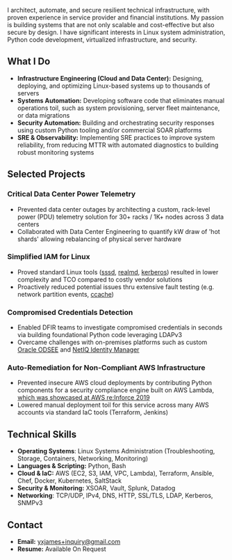 I architect, automate, and secure resilient technical infrastructure, with proven experience in service provider and financial institutions. My passion is building systems that are not only scalable and cost-effective but also secure by design. I have significant interests in Linux system administration, Python code development, virtualized infrastructure, and security.

## What I Do

- **Infrastructure Engineering (Cloud and Data Center):** Designing, deploying, and optimizing Linux-based systems up to thousands of servers
- **Systems Automation:** Developing software code that eliminates manual operations toil, such as system provisioning, server fleet maintenance, or data migrations
- **Security Automation:** Building and orchestrating security responses using custom Python tooling and/or commercial SOAR platforms
- **SRE & Observability:** Implementing SRE practices to improve system reliability, from reducing MTTR with automated diagnostics to building robust monitoring systems

## Selected Projects

### Critical Data Center Power Telemetry

- Prevented data center outages by architecting a custom, rack-level power (PDU) telemetry solution for 30+ racks / 1K+ nodes across 3 data centers
- Collaborated with Data Center Engineering to quantify kW draw of 'hot shards' allowing rebalancing of physical server hardware

### Simplified IAM for Linux

- Proved standard Linux tools ([sssd](https://sssd.io/), [realmd](https://www.freedesktop.org/software/realmd/), [kerberos](https://web.mit.edu/kerberos/)) resulted in lower complexity and TCO compared to costly vendor solutions
- Proactively reduced potential issues thru extensive fault testing (e.g. network partition events, [ccache](https://web.mit.edu/kerberos/krb5-1.12/doc/basic/ccache_def.html))

### Compromised Credentials Detection

- Enabled DFIR teams to investigate compromised credentials in seconds via building foundational Python code leveraging LDAPv3
- Overcame challenges with on-premises platforms such as custom [Oracle ODSEE](https://www.oracle.com/security/identity-management/technologies/directory-server-enterprise-edition/) and [NetIQ Identity Manager](https://www.netiq.com/documentation/identity-manager/)

### Auto-Remediation for Non-Compliant AWS Infrastructure

- Prevented insecure AWS cloud deployments by contributing Python components for a security compliance engine built on AWS Lambda, [which was showcased at AWS re:Inforce 2019](https://www.youtube.com/watch?v=P4jxJJYiVY0)
- Lowered manual deployment toil for this service across many AWS accounts via standard IaC tools (Terraform, Jenkins)

## Technical Skills

- **Operating Systems**: Linux Systems Administration (Troubleshooting, Storage, Containers, Networking, Monitoring)
- **Languages & Scripting:** Python, Bash
- **Cloud & IaC:** AWS (EC2, S3, IAM, VPC, Lambda), Terraform, Ansible, Chef, Docker, Kubernetes, SaltStack
- **Security & Monitoring:** XSOAR, Vault, Splunk, Datadog
- **Networking**: TCP/UDP, IPv4, DNS, HTTP, SSL/TLS, LDAP, Kerberos, SNMPv3

## Contact

- **Email:** [yxjames+inquiry@gmail.com](mailto:yxjames+inquiry@gmail.com)
- **Resume:** Available On Request
